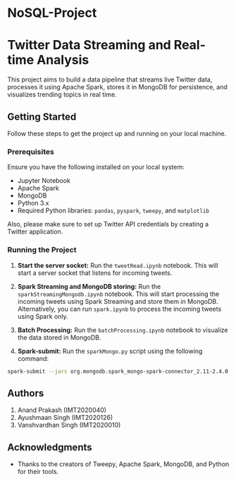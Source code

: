 # NoSQL-Project
# Twitter Data Streaming and Real-time Analysis

This project aims to build a data pipeline that streams live Twitter data, processes it using Apache Spark, stores it in MongoDB for persistence, and visualizes trending topics in real time. 

## Getting Started

Follow these steps to get the project up and running on your local machine.

### Prerequisites

Ensure you have the following installed on your local system:

- Jupyter Notebook
- Apache Spark
- MongoDB
- Python 3.x
- Required Python libraries: `pandas`, `pyspark`, `tweepy`, and `matplotlib`

Also, please make sure to set up Twitter API credentials by creating a Twitter application.

### Running the Project

1. **Start the server socket:** Run the `tweetRead.ipynb` notebook. This will start a server socket that listens for incoming tweets.

2. **Spark Streaming and MongoDB storing:** Run the `sparkStreamingMongodb.ipynb` notebook. This will start processing the incoming tweets using Spark Streaming and store them in MongoDB. Alternatively, you can run `spark.ipynb` to process the incoming tweets using Spark only.

3. **Batch Processing:** Run the `batchProcessing.ipynb` notebook to visualize the data stored in MongoDB.

4. **Spark-submit:** Run the `sparkMongo.py` script using the following command:

```bash
spark-submit --jars org.mongodb.spark_mongo-spark-connector_2.11-2.4.0.jar,mongo-java-driver-3.9.0.jar sparkMongo.py
```

## Authors

1. Anand Prakash (IMT2020040)
2. Ayushmaan Singh (IMT2020126)
3. Vanshvardhan Singh (IMT2020010)

## Acknowledgments

- Thanks to the creators of Tweepy, Apache Spark, MongoDB, and Python for their tools.
